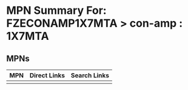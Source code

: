 



# MPN Summary For: FZECONAMP1X7MTA > con-amp : 1X7MTA

## MPNs
  

|MPN|Direct Links|Search Links|
| :--- | :--- | :--- |
||||
